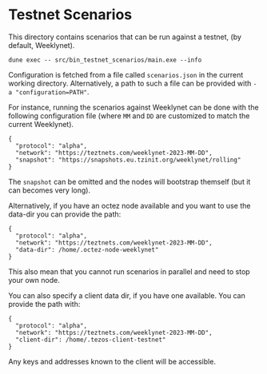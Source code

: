 # Testnet Scenarios

This directory contains scenarios that can be run against a testnet,
(by default, Weeklynet).

```
dune exec -- src/bin_testnet_scenarios/main.exe --info
```

Configuration is fetched from a file called `scenarios.json` in the
current working directory. Alternatively, a path to such a file can be
provided with `-a "configuration=PATH"`.

For instance, running the scenarios against Weeklynet can be done with
the following configuration file (where `MM` and `DD` are customized
to match the current Weeklynet).

```
{
  "protocol": "alpha",
  "network": "https://teztnets.com/weeklynet-2023-MM-DD",
  "snapshot": "https://snapshots.eu.tzinit.org/weeklynet/rolling"
}
```

The `snapshot` can be omitted and the nodes will bootstrap themself (but it
can becomes very long).


Alternatively, if you have an octez node available and you want to use the
data-dir you can provide the path:

```
{
  "protocol": "alpha",
  "network": "https://teztnets.com/weeklynet-2023-MM-DD",
  "data-dir": /home/.octez-node-weeklynet"
}
```
This also mean that you cannot run scenarios in parallel and need to stop
your own node.

You can also specify a client data dir, if you have one available. You
can provide the path with:

```
{
  "protocol": "alpha",
  "network": "https://teztnets.com/weeklynet-2023-MM-DD",
  "client-dir": /home/.tezos-client-testnet"
}
```
Any keys and addresses known to the client will be accessible.
